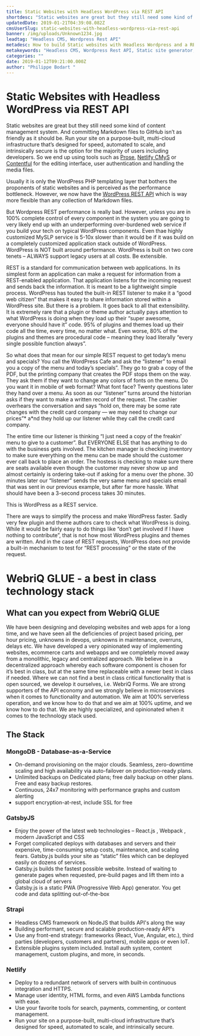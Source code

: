 ```yaml
---
title: Static Websites with Headless WordPress via REST API
shortdesc: "Static websites are great but they still need some kind of content management system. And committing Markdown files to GitHub isnt a friendly option for the majority of users including developers. So we end up using tools such as Prose, Netlify CMS\_or Contentful\_for the editing interface, user authentication and handling the media files. Usually it [] Readmore"
updatedDate: 2019-01-21T04:39:08.082Z
cmsUserSlug: static-websites-with-headless-wordpress-via-rest-api
banner: /img/uploads/Unknown1234.jpg
leadtag: "Headless CMS, Wordpress Rest API"
metadesc: How to build Static websites with Headless Wordpress and a REST API
metakeywords: "Headless CMS, Wordpress Rest API, Static site generator, Jamstack websites"
categories: ""
date: 2019-01-12T09:21:00.000Z
author: "Philippe Bodart "
---
```


# Static Websites with Headless WordPress via REST API 

Static websites are great but they still need some kind of content management system. And committing Markdown files to GitHub isn’t as friendly as it should be. Run your site on a purpose-built, multi-cloud infrastructure that’s designed for speed, automated to scale, and intrinsically secure is the  option for the majority of users including developers. So we end up using tools such as [Prose](http://prose.io/), [Netlify CMyS](https://www.netlifycms.org/) or [Contentful](https://www.contentful.com/) for the editing interface, user authentication and handling the media files.

Usually it is only the WordPress PHP templating layer that bothers the proponents of static websites and is perceived as the performance bottleneck. However, we now have the [WordPress REST API](https://developer.wordpress.org/rest-api/) which is way more flexible than any collection of Markdown files.


But Wordpress REST performance is really bad. However, unless you are in 100% complete control of every component in the system you are going to very likely end up with an underperforming over-burdened web service if you build your tech on typical WordPress components.    Even thae highly customized MySLP service is 5-10x slower than it would be if it was build on a completely customized application stack outside of WordPress.
WordPress is NOT built around performance.   WordPress is built on two core tenets – ALWAYS support legacy users at all costs. Be extensible.

REST is a standard for communication between web applications.    In its simplest form an application can make a request for information from a REST-enabled application.  That application listens for the incoming request and sends back the information. It is meant to be a lightweight simple process.
WordPress has touted the built-in REST listener to make it a “good web citizen” that makes it easy to share information stored within a WordPress site.
But there is a problem. It goes back to all that extensibility.    It is extremely rare that a plugin or theme author actually pays attention to what WordPress is doing when they load up their “super awesome, everyone should have it” code. 95% of plugins and themes load up their code all the time, every time, no matter what. Even worse, 80% of the plugins and themes are procedural code – meaning they load literally “every single possible function always”.

So what does that mean for our simple REST request to get today’s menu and specials?
You call the WordPress Cafe and ask the “listener” to email you a copy of the menu and today’s specials”.   They go to grab a copy of the PDF, but the printing company that creates the PDF stops them on the way.  They ask them if they want to change any colors of fonts on the menu.   Do you want it in mobile of web format?   What font face?   Twenty questions later they hand over a menu.  As soon as our “listener” turns around the historian asks if they want to make a written record of the request.    The cashier overhears the conversation and says “hold on, there may be some rate changes with the credit card company — we may need to change our prices”* a*nd they hold up our listener while they call the credit card company.

The entire time our listener is thinking “I just need a copy of the freakin’ menu to give to a customer”. But EVERYONE ELSE that has anything to do with the business gets involved.  The kitchen manager is checking inventory to make sure everything on the menu can be made should the customer ever call back to place an order. The hostess is checking to make sure there are seats available even though the customer may never show up and almost certainly is ordering take-out if asking for a menu over the phone.
30 minutes later our “listener” sends the very same menu and specials email that was sent in our previous example, but after far more hassle.    What should have been a 3-second process takes 30 minutes.

This is WordPress as a REST service.

There are ways to simplify the process and make WordPress faster.   Sadly very few plugin and theme authors care to check what WordPress is doing. While it would be fairly easy to do things like “don’t get involved if I have nothing to contribute”, that is not how most WordPress plugins and themes are written.  And in the case of REST requests, WordPress does not provide a built-in mechanism to test for “REST processing” or the state of the request.

# WebriQ GLUE - a best in class technology stack
## What can you expect from WebriQ GLUE
We have been designing and developing websites and web apps for a long time, and we have seen all the deficiencies of project based pricing, per hour pricing, unknowns in devops, unknowns in maintenance, overruns, delays etc.
We have developed a very opinionated way of implementing websites, ecommerce carts and webapps and we completely moved away from a monolithic, legacy and centralized approach. We believe in a decentralized approach whereby each software component is chosen for it’s best in class, but at the same time replaceable with a newer best in class if needed. Where we can not find a best in class critical functionality that is open sourced, we develop it ourselves, i.e. WebriQ Forms.
We are strong supporters of the API economy and we strongly believe in microservices when it comes to functionality and automation.
We aim at 100% serverless operation, and we know how to do that and we aim at 100% uptime, and we know how to do that.
We are highly specialized, and opinionated when it comes to the technology stack used.

## The Stack
### MongoDB - Database-as-a-Service
* On-demand provisioning on the major clouds. Seamless, zero-downtime scaling and high availability via auto-failover on production-ready plans.
* Unlimited backups on Dedicated plans; free daily backup on other plans. Free and easy backup restores.
* Continuous, 24x7 monitoring with performance graphs and custom alerting
* support encryption-at-rest, include SSL for free

### GatsbyJS
* Enjoy the power of the latest web technologies – React.js , Webpack , modern JavaScript and CSS 
* Forget complicated deploys with databases and servers and their expensive, time-consuming setup costs, maintenance, and scaling fears. Gatsby.js builds your site as “static” files which can be deployed easily on dozens of services.
* Gatsby.js builds the fastest possible website. Instead of waiting to generate pages when requested, pre-build pages and lift them into a global cloud of servers 
* Gatsby.js is a static PWA (Progressive Web App) generator. You get code and data splitting out-of-the-box

### Strapi
* Headless CMS framework on NodeJS that builds API's along the way
* Building performant, secure and scalable production-ready API's
* Use any front-end strategy: frameworks (React, Vue, Angular, etc.), third parties (developers, customers and partners), mobile apps or even IoT.
* Extensible plugins system included. Install auth system, content management, custom plugins, and more, in seconds.

### Netlify
* Deploy to a redundant network of servers with built‑in continuous integration and HTTPS.
* Manage user identity, HTML forms, and even AWS Lambda functions with ease.
* Use your favorite tools for search, payments, commenting, or content management.
* Run your site on a purpose-built, multi-cloud infrastructure that’s designed for speed, automated to scale, and intrinsically secure.




























